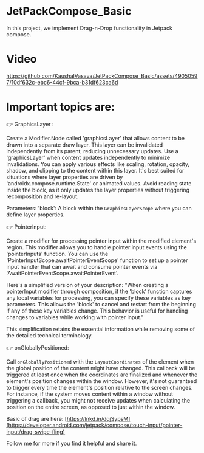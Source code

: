 # JetPackCompose_Basic

In this project, we implement Drag-n-Drop functionality in Jetpack compose.

# Video
https://github.com/KaushalVasava/JetPackCompose_Basic/assets/49050597/10df632c-ebc6-44cf-9bca-b31df623ca6d

# Important topics are:
👉 GraphicsLayer :

Create a Modifier.Node called 'graphicsLayer' that allows content to be drawn into a separate draw layer. This layer can be invalidated independently from its parent, reducing unnecessary updates. Use a 'graphicsLayer' when content updates independently to minimize invalidations.
You can apply various effects like scaling, rotation, opacity, shadow, and clipping to the content within this layer. It's best suited for situations where layer properties are driven by 'androidx.compose.runtime.State' or animated values. Avoid reading state inside the block, as it only updates the layer properties without triggering recomposition and re-layout.

Parameters:
'block': A block within the `GraphicsLayerScope` where you can define layer properties.


👉 PointerInput:

Create a modifier for processing pointer input within the modified element's region. This modifier allows you to handle pointer input events using the 'pointerInputs' function. You can use the 'PointerInputScope.awaitPointerEventScope' function to set up a pointer input handler that can await and consume pointer events via 'AwaitPointerEventScope.awaitPointerEvent'.

Here's a simplified version of your description:
"When creating a pointerInput modifier through composition, if the 'block' function captures any local variables for processing, you can specify these variables as key parameters. This allows the 'block' to cancel and restart from the beginning if any of these key variables change. This behavior is useful for handling changes to variables while working with pointer input."

This simplification retains the essential information while removing some of the detailed technical terminology.

👉 onGloballyPositioned:

Call `onGloballyPositioned` with the `LayoutCoordinates` of the element when the global position of the content might have changed. This callback will be triggered at least once when the coordinates are finalized and whenever the element's position changes within the window. However, it's not guaranteed to trigger every time the element's position relative to the screen changes. For instance, if the system moves content within a window without triggering a callback, you might not receive updates when calculating the position on the entire screen, as opposed to just within the window.

Basic of drag are here:
[https://lnkd.in/dqjSypsM](https://developer.android.com/jetpack/compose/touch-input/pointer-input/drag-swipe-fling)

Follow me for more if you find it helpful and share it.
